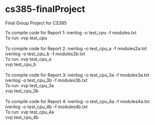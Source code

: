 cs385-finalProject
==================

Final Group Project for CS385

To compile code for Report 1: iverilog -o test_cpu -f modules.txt<br />
To run: vvp test_cpu<br /><br />
To compile code for Report 2: iverilog -o test_cpu_a -f modules2a.txt<br />
                              iverilog -o test_cpu_b -f modules2b.txt<br />
To run: vvp test_cpu_a<br />
        vvp test_cpu_b<br /><br />
To compile code for Report 3: iverilog -o test_cpu_3a -f modules3a.txt<br />
                              iverilog -o test_cpu_3b -f modules3b.txt<br />
To run: vvp test_cpu_3a<br />
        vvp test_cpu_3b<br /><br />
To compile code for Report 4: iverilog -o test_cpu_4a -f modules4a.txt<br />
                              iverilog -o test_cpu_4b -f modules4b.txt<br />
To run: vvp test_cpu_4a<br />
        vvp test_cpu_4b<br /><br />
